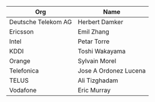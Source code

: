 | Org                    | Name                                                |
| -----------------------| ----------------------------------------------------|
| Deutsche Telekom AG | Herbert Damker |
| Ericsson | Emil Zhang |
| Intel | Petar Torre |
| KDDI | Toshi Wakayama |
| Orange | Sylvain Morel |
| Telefonica | Jose A Ordonez Lucena |
| TELUS | Ali Tizghadam |
| Vodafone | Eric Murray |
